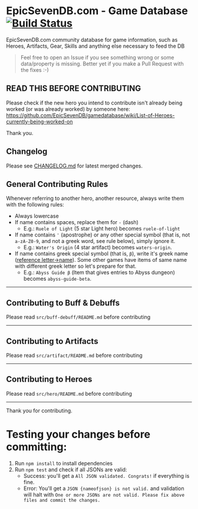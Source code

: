 # EpicSevenDB.com - Game Database [![Build Status](https://travis-ci.com/EpicSevenDB/gamedatabase.svg?branch=master)](https://travis-ci.com/EpicSevenDB/gamedatabase)

EpicSevenDB.com community database for game information, such as Heroes, Artifacts, Gear, Skills and anything else necessary to feed the DB

> Feel free to open an Issue if you see something wrong or some data/property is missing. Better yet if you make a Pull Request with the fixes :-)

## READ THIS BEFORE CONTRIBUTING

Please check if the new hero you intend to contribute isn't already being worked (or was already worked) by someone here: https://github.com/EpicSevenDB/gamedatabase/wiki/List-of-Heroes-currently-being-worked-on

Thank you.


## Changelog

Please see [CHANGELOG.md](https://github.com/EpicSevenDB/gamedatabase/blob/master/CHANGELOG.md) for latest merged changes.

## General Contributing Rules

Whenever referring to another hero, another resource, always write them with the following rules:

-   Always lowercase
-   If name contains spaces, replace them for `-` (dash)
    -   E.g.: `Ruele of Light` (5 star Light hero) becomes `ruele-of-light`
-   If name contains `'` (apostrophe) or any other special symbol (that is, not `a-zA-Z0-9`, and not a greek word, see rule below), simply ignore it.
    -   E.g.: `Water's Origin` (4 star artifact) becomes `waters-origin`.
-   If name contains greek special symbol (that is, `β`), write it's greek name ([reference letter->name](https://en.wikipedia.org/wiki/Greek_alphabet#Sound_values)). Some other games have items of same name with different greek letter so let's prepare for that.
    -   E.g.: `Abyss Guide β` (Item that gives entries to Abyss dungeon) becomes `abyss-guide-beta`.

---

## Contributing to Buff & Debuffs

Please read `src/buff-debuff/README.md` before contributing

---

## Contributing to Artifacts

Please read `src/artifact/README.md` before contributing

---

## Contributing to Heroes

Please read `src/hero/README.md` before contributing

---

Thank you for contributing.

# Testing your changes before committing:

1. Run `npm install` to install dependencies
2. Run `npm test` and check if all JSONs are valid:
    - Success: you'll get a `All JSON validated. Congrats!` if everything is fine.
    - Error: You'll get a `JSON {nameofjson} is not valid.` and validation will halt with `One or more JSONs are not valid. Please fix above files and commit the changes.`
